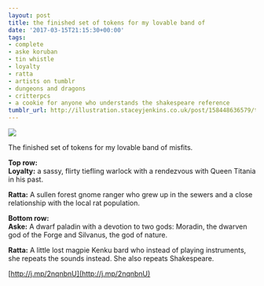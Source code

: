 ```yaml
---
layout: post
title: the finished set of tokens for my lovable band of
date: '2017-03-15T21:15:30+00:00'
tags:
- complete
- aske koruban
- tin whistle
- loyalty
- ratta
- artists on tumblr
- dungeons and dragons
- critterpcs
- a cookie for anyone who understands the shakespeare reference
tumblr_url: http://illustration.staceyjenkins.co.uk/post/158448636579/the-finished-set-of-tokens-for-my-lovable-band-of
---
```

 ![](/tumblr_files/tumblr_omtwfyfUJ81v28ub8o1_r1_1280.png)  

The finished set of tokens for my lovable band of misfits.

**Top row:**  
**Loyalty:** a sassy, flirty tiefling warlock with a rendezvous with Queen Titania in his past.

**Ratta:** A sullen forest gnome ranger who grew up in the sewers and a close relationship with the local rat population.

**Bottom row:**  
**Aske:** A dwarf paladin with a devotion to two gods: Moradin, the dwarven god of the Forge and Silvanus, the god of nature.

**Ratta:** A little lost magpie Kenku bard who instead of playing instruments, she repeats the sounds instead. She also repeats Shakespeare.

[http://j.mp/2nqnbnU](http://j.mp/2nqnbnU)

